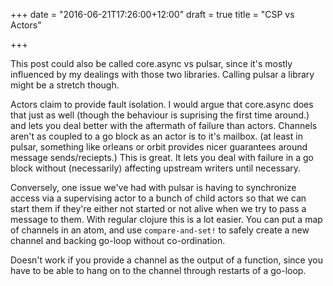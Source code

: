 +++
date = "2016-06-21T17:26:00+12:00"
draft = true
title = "CSP vs Actors"

+++

This post could also be called core.async vs pulsar, since it's mostly influenced by my dealings with those two libraries. Calling pulsar a library might be a stretch though. 

Actors claim to provide fault isolation. I would argue that core.async does that just as well (though the behaviour is suprising the first time around.) and lets you deal better with the aftermath of failure than actors. Channels aren't as coupled to a go block as an actor is to it's mailbox. (at least in pulsar, something like orleans or orbit provides nicer guarantees around message sends/reciepts.) This is great. It lets you deal with failure in a go block without (necessarily) affecting upstream writers until necessary.

Conversely, one issue we've had with pulsar is having to synchronize access via a supervising actor to a bunch of child actors so that we can start them if they're either not started or not alive when we try to pass a message to them. With regular clojure this is a lot easier. You can put a map of channels in an atom, and use `compare-and-set!` to safely create a new channel and backing go-loop without co-ordination.

Doesn't work if you provide a channel as the output of a function, since you have to be able to hang on to the channel through restarts of a go-loop.